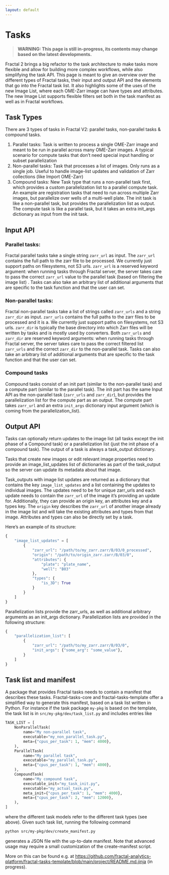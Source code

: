 ```yaml
---
layout: default
---
```


# Tasks

> **WARNING: This page is still in-progress, its contents may change based on the latest developments.**

Fractal 2 brings a big refactor to the task architecture to make tasks more flexible and allow for building more complex workflows, while also simplifying the task API. This page is meant to give an overview over the different types of Fractal tasks, their input and output API and the elements that go into the Fractal task list. It also highlights some of the uses of the new Image List, where each OME-Zarr image can have types and attributes. The new Image List supports flexible filters set both in the task manifest as well as in Fractal workflows.

## Task Types

There are 3 types of tasks in Fractal V2: parallel tasks, non-parallel tasks & compound tasks.

1. Parallel tasks: Task is written to process a single OME-Zarr image and meant to be run in parallel across many OME-Zarr images. A typical scenario for compute tasks that don’t need special input handling or subset parallelization
2. Non-parallel tasks: Task that processes a list of images. Only runs as a single job. Useful to handle image-list updates and validation of Zarr collections (like Import OME-Zarr)
3. Compound tasks: New Task type that runs a non-parallel task first, which provides a custom parallelization list to a parallel compute task. An example are registration tasks that need to run across multiple Zarr images, but parallelize over wells of a multi-well plate. The init task is like a non-parallel task, but provides the parallelization list as output. The compute task is like a parallel task, but it takes an extra init_args dictionary as input from the init task.

## Input API

### Parallel tasks:

Fractal parallel tasks take a single string `zarr_url` as input. The `zarr_url` contains the full path to the zarr file to be processed. We currently just support paths on filesystems, not S3 urls.
`zarr_url` is a reserved keyword argument: when running tasks through Fractal server, the server takes care to pass the correct `zarr_url` value to the parallel task (based on filtering the image list) .
Tasks can also take an arbitrary list of additional arguments that are specific to the task function and that the user can set.

### Non-parallel tasks:

Fractal non-parallel tasks take a list of strings called `zarr_urls` and a string `zarr_dir` as input. `zarr_urls` contains the full paths to the zarr files to be processed and it is a. We currently just support paths on filesystems, not S3 urls. `zarr_dir` is typically the base directory into which Zarr files will be written by tasks and is mostly used by converters.
Both `zarr_urls` and `zarr_dir` are reserved keyword arguments: when running tasks through Fractal server, the server takes care to pass the correct filtered list `zarr_urls` and the correct `zarr_dir` to the non-parallel task.
Tasks can also take an arbitrary list of additional arguments that are specific to the task function and that the user can set.

### Compound tasks

Compound tasks consist of an init part (similar to the non-parallel task) and a compute part (similar to the parallel task).
The init part has the same Input API as the non-parallel task (`zarr_urls` and `zarr_dir`), but provides the parallelization list for the compute part as an output.
The compute part takes `zarr_url` and an extra `init_args` dictionary input argument (which is coming from the parallelization_list).

## Output API

Tasks can optionally return updates to the image list (all tasks except the init phase of a Compound task) or a parallelization list (just the init phase of a compound task). The output of a task is always a task_output dictionary.

Tasks that create new images or edit relevant image properties need to provide an image_list_updates list of dictionaries as part of the task_output so the server can update its metadata about that image.

Task_outputs with image list updates are returned as a dictionary that contains the key `image_list_updates` and a list containing the updates to individual images. The updates need to be for unique zarr_urls and each update needs to contain the `zarr_url` of the image it’s providing an update for. Additionally, they can provide an origin key, an attributes key and a types key.
The `origin` key describes the `zarr_url` of another image already in the image list and will take the existing attributes and types from that image.
Attributes and types can also be directly set by a task.

Here’s an example of its structure:
```python
{
	"image_list_updates" = [
		{
			"zarr_url": "/path/to/my_zarr.zarr/B/03/0_processed",
			"origin": "/path/to/origin_zarr.zarr/B/03/0",
			"attributes": {
				"plate": "plate_name",
				"well": "B03"
			},
			"types": {
				"is_3D": True
			}
		}
	]
}
```

Parallelization lists provide the zarr_urls, as well as additional arbitrary arguments as an init_args dictionary. Parallelization lists are provided in the following structure:
```python
{
    "parallelization_list": [
        {
            "zarr_url": "/path/to/my_zarr.zarr/B/03/0",
            "init_args": {"some_arg": "some_value"},
        }
    ]
}
```

## Task list and manifest

A package that provides Fractal tasks needs to contain a manifest that describes these tasks.
Fractal-tasks-core and fractal-tasks-template offer a simplified way to generate this manifest, based on a task list written in Python.
For instance if the task package `my-pkg` is based on the template, the task list is in `src/my-pkg/dev/task_list.py` and includes entries like
```python
TASK_LIST = [
	NonParallelTask(
    	name="My non-parallel task",
    	executable="my_non_parallel_task.py",
    	meta={"cpus_per_task": 1, "mem": 4000},
	),
	ParallelTask(
    	name="My parallel task",
    	executable="my_parallel_task.py",
    	meta={"cpus_per_task": 1, "mem": 4000},
	),
	CompoundTask(
    	name="My compound task",
    	executable_init="my_task_init.py",
    	executable="my_actual_task.py",
    	meta_init={"cpus_per_task": 1, "mem": 4000},
    	meta={"cpus_per_task": 2, "mem": 12000},
	),
]
```
where the different task models refer to the different task types (see above). Given such task list, running the following command
```bash
python src/my-pkg/dev/create_manifest.py
```
generates a JSON file with the up-to-date manifest. Note that advanced usage may require a small customization of the create-manifest script.

More on this can be found e.g. at https://github.com/fractal-analytics-platform/fractal-tasks-template/blob/main/project/README.md.jinja (in progress).

